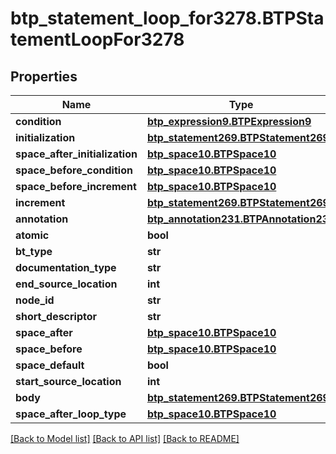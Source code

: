 # btp_statement_loop_for3278.BTPStatementLoopFor3278

## Properties
Name | Type | Description | Notes
------------ | ------------- | ------------- | -------------
**condition** | [**btp_expression9.BTPExpression9**](BTPExpression9.md) |  | [optional] 
**initialization** | [**btp_statement269.BTPStatement269**](BTPStatement269.md) |  | [optional] 
**space_after_initialization** | [**btp_space10.BTPSpace10**](BTPSpace10.md) |  | [optional] 
**space_before_condition** | [**btp_space10.BTPSpace10**](BTPSpace10.md) |  | [optional] 
**space_before_increment** | [**btp_space10.BTPSpace10**](BTPSpace10.md) |  | [optional] 
**increment** | [**btp_statement269.BTPStatement269**](BTPStatement269.md) |  | [optional] 
**annotation** | [**btp_annotation231.BTPAnnotation231**](BTPAnnotation231.md) |  | [optional] 
**atomic** | **bool** |  | [optional] 
**bt_type** | **str** |  | [optional] 
**documentation_type** | **str** |  | [optional] 
**end_source_location** | **int** |  | [optional] 
**node_id** | **str** |  | [optional] 
**short_descriptor** | **str** |  | [optional] 
**space_after** | [**btp_space10.BTPSpace10**](BTPSpace10.md) |  | [optional] 
**space_before** | [**btp_space10.BTPSpace10**](BTPSpace10.md) |  | [optional] 
**space_default** | **bool** |  | [optional] 
**start_source_location** | **int** |  | [optional] 
**body** | [**btp_statement269.BTPStatement269**](BTPStatement269.md) |  | [optional] 
**space_after_loop_type** | [**btp_space10.BTPSpace10**](BTPSpace10.md) |  | [optional] 

[[Back to Model list]](../README.md#documentation-for-models) [[Back to API list]](../README.md#documentation-for-api-endpoints) [[Back to README]](../README.md)


